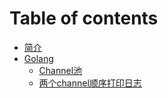 # Table of contents

* [简介](README.md)
* [Golang](golang/README.md)
  * [Channel池](golang/channel-chi.md)
  * [两个channel顺序打印日志](golang/liang-ge-channel-shun-xu-da-yin-ri-zhi.md)
